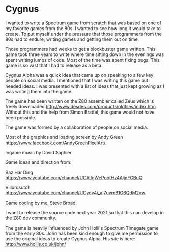 # Cygnus

I wanted to write a Spectrum game from scratch that was based on one of my favorite games from the 80s. I wanted to see how long it would take to create. To put myself under the pressure that those programmers from the 80s had to endure, writing games and getting them out on time.

Those programmers had weeks to get a blockbuster game written. This game took three years to write where time sitting down in the evenings was spent writing lumps of code. Most of the time was spent fixing bugs. This game is so vast that I had to release as a beta.

Cygnus Alpha was a quick idea that came up on speaking to a few key people on social media. I mentioned that I was writing this game but I needed ideas. I was presented with a list of ideas that just kept growing as I was writing them into the game.

The game has been written on the Z80 assembler called Zeus which is freely downloaded.http://www.desdes.com/products/oldfiles/index.htm Without this and the help from Simon Brattel, this game would not have been possible.

The game was formed by a collaboration of people on social media. 

Most of the graphics and loading screen by Andy Green https://www.facebook.com/AndyGreenPixelArt/.

Ingame music by David Saphier

Game ideas and direction from:

Baz Har Ding https://www.youtube.com/channel/UCAtlgWePobtHz4AijnFCBuQ

Villordsutch https://www.youtube.com/channel/UCydv4i_aI7uvmB1O6QdM2yw.

Game coding by me, Steve Broad.

I want to release the source code next year 2021 so that this can develop in the Z80 dev community.

The game is heavily influenced by John Holli's Spectrum Timegate game from the early 80s. John has been kind enough to give me permission to use the original ideas to create Cygnus Alpha. His site is here: http://www.hollis.co.uk/john/

